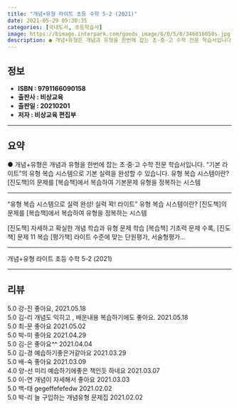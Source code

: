 ```yaml
---
title: "개념+유형 라이트 초등 수학 5-2 (2021)"
date: 2021-05-29 05:30:35
categories: [국내도서, 초등학습서]
image: https://bimage.interpark.com/goods_image/6/0/5/0/346016050s.jpg
description: ● 개념+유형은 개념과 유형을 한번에 잡는 초·중·고 수학 전문 학습서입니다. “기본 라이트”의 유형 복습 시스템으로 기본 실력을 완성할 수 있습니다. 유형 복습 시스템이란? [진도책]의 문제를 [복습책]에서 복습하여 기본문제 유형을 정복하는 시스템
---
```


## **정보**

- **ISBN : 9791166090158**
- **출판사 : 비상교육**
- **출판일 : 20210201**
- **저자 : 비상교육 편집부**

------



## **요약**

●  개념+유형은 개념과 유형을 한번에 잡는 초·중·고 수학 전문 학습서입니다.  “기본 라이트”의 유형 복습 시스템으로 기본 실력을 완성할 수 있습니다. 유형 복습 시스템이란? [진도책]의 문제를 [복습책]에서 복습하여 기본문제 유형을 정복하는 시스템

------

“유형 복습 시스템으로 실력 완성! 실력 꽉! 라이트”
유형 복습 시스템이란? 
[진도책]의 문제를 [복습책]에서 복습하여 유형을 정복하는 시스템

[진도책] 자세하고 확실한 개념 학습과 유형 문제 학습
[복습책] 기초력 문제 수록, [진도책] 문제 11 복습
[평가책] 라이트 수준에 맞는 단원평가, 서술형평가... 

------


개념+유형 라이트 초등 수학 5-2 (2021) 

------


## **리뷰** 

5.0 강-진 좋아요, 2021.05.18 <br/>5.0 김-리 개념도 익히고 , 배운내용 복습하기에도 좋아요.  2021.05.18 <br/>5.0 최-문 좋아요 2021.05.02 <br/>5.0 박-미 좋아요 2021.04.29 <br/>5.0 김-은 좋아요^^ 2021.04.04 <br/>5.0 김-경 예습하기좋은거같아요
 2021.03.29 <br/>5.0 배-숙 좋아요 2021.03.09 <br/>4.0 양-선 미리 예습하기에좋은 책인듯 하네요 2021.03.07 <br/>5.0 이-연 개념이 자세해서 좋아요 2021.03.03 <br/>5.0 백-태 gegeffefefedw 2021.02.02 <br/>5.0 박-리 늘 구입하는 개념유형 문제집 2021.02.02 <br/>